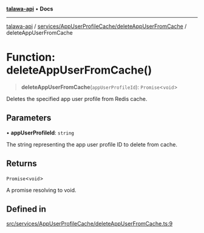 [**talawa-api**](../../../../README.md) • **Docs**

***

[talawa-api](../../../../modules.md) / [services/AppUserProfileCache/deleteAppUserFromCache](../README.md) / deleteAppUserFromCache

# Function: deleteAppUserFromCache()

> **deleteAppUserFromCache**(`appUserProfileId`): `Promise`\<`void`\>

Deletes the specified app user profile from Redis cache.

## Parameters

• **appUserProfileId**: `string`

The string representing the app user profile ID to delete from cache.

## Returns

`Promise`\<`void`\>

A promise resolving to void.

## Defined in

[src/services/AppUserProfileCache/deleteAppUserFromCache.ts:9](https://github.com/PalisadoesFoundation/talawa-api/blob/6712e9940a5702665afc506fa9f6e9d7e1dc7991/src/services/AppUserProfileCache/deleteAppUserFromCache.ts#L9)
